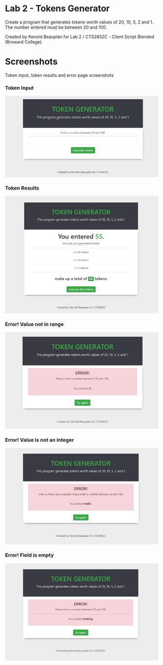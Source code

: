 # Lab 2 - Tokens Generator
Create a program that generates tokens worth values of 20, 10, 5, 2 and 1. The number entered must be between 20 and 100.

Created by Kenold Beauplan for Lab 2 / CTS2852C - Client Script Blended (Broward College).

# Screenshots
Token input, token results and error page screenshots

### Token Input
![Token Input Screenshot](/images/token-input.jpg "Token Input Screenshot")

### Token Results
![Token Results Screenshot](/images/token-results.jpg "Token Results Sreenshot")

### Error! Value not in range
![Error! Value not in range Screenshot](/images/input-not-in-range.jpg "Error! Value not in range Screenshot")

### Error! Value is not an integer
![Not an integer error Screenshot](/images/char-catch.jpg "Not an integer error Sreenshot")

### Error! Field is empty
![Empty field error Screenshot](/images/input-empty.jpg "Empty field error Sreenshot")